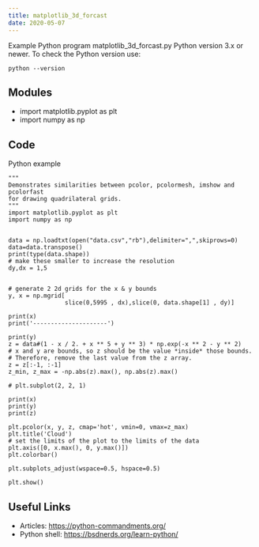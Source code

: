 ```yaml
---
title: matplotlib_3d_forcast
date: 2020-05-07
---
```

Example Python program matplotlib_3d_forcast.py
Python version 3.x or newer.
To check the Python version use:

    python --version

## Modules

* import matplotlib.pyplot as plt
* import numpy as np

## Code

Python example

    """
    Demonstrates similarities between pcolor, pcolormesh, imshow and pcolorfast
    for drawing quadrilateral grids.
    """
    import matplotlib.pyplot as plt
    import numpy as np
    
    
    data = np.loadtxt(open("data.csv","rb"),delimiter=",",skiprows=0)
    data=data.transpose()
    print(type(data.shape))
    # make these smaller to increase the resolution
    dy,dx = 1,5
    
    
    # generate 2 2d grids for the x & y bounds
    y, x = np.mgrid[
                    slice(0,5995 , dx),slice(0, data.shape[1] , dy)]
    
    print(x)
    print('---------------------')
    
    print(y)
    z = data#(1 - x / 2. + x ** 5 + y ** 3) * np.exp(-x ** 2 - y ** 2)
    # x and y are bounds, so z should be the value *inside* those bounds.
    # Therefore, remove the last value from the z array.
    z = z[:-1, :-1]
    z_min, z_max = -np.abs(z).max(), np.abs(z).max()
    
    # plt.subplot(2, 2, 1)
    
    print(x)
    print(y)
    print(z)
    
    plt.pcolor(x, y, z, cmap='hot', vmin=0, vmax=z_max)
    plt.title('Cloud')
    # set the limits of the plot to the limits of the data
    plt.axis([0, x.max(), 0, y.max()])
    plt.colorbar()
    
    plt.subplots_adjust(wspace=0.5, hspace=0.5)
    
    plt.show()
    

## Useful Links

- Articles: https://python-commandments.org/
- Python shell: https://bsdnerds.org/learn-python/
